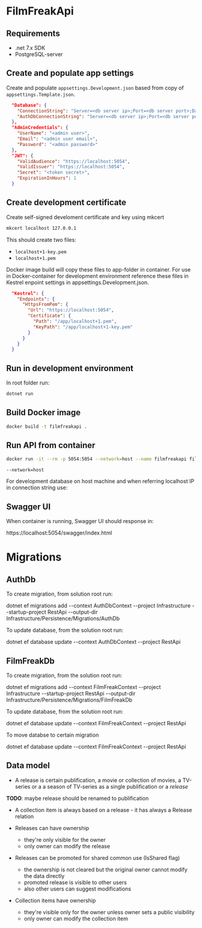 # FilmFreakApi

## Requirements

- .net 7.x SDK
- PostgreSQL-server

## Create and populate app settings

Create and populate `appsettings.Development.json` based from copy of `appsettings.Template.json`.

```json
  "Database": {
    "ConnectionString": "Server=<db server ip>;Port=<db server port>;Database=<filmfreak db>;Username=<username>;Password=<password>",
    "AuthDbConnectionString": "Server=<db server ip>;Port=<db server port>;Database=<filmfreakauth db>;Username=<username>;Password=<password>"
  },
  "AdminCredentials": {
    "UserName": "<admin user>",
    "Email": "<admin user email>",
    "Password": "<admin password>"
  },
  "JWT": {
    "ValidAudience": "https://localhost:5054",
    "ValidIssuer": "https://localhost:5054",
    "Secret": "<token secret>",
    "ExpirationInHours": 1
  }
```

## Create development certificate 

Create self-signed develoment certificate and key using mkcert

```bash
mkcert localhost 127.0.0.1
```

This should create two files:
* `localhost+1-key.pem` 
* `localhost+1.pem`

Docker image build will copy these files to app-folder in container.
For use in Docker-container for development environment reference these files in Kestrel enpoint settings in appsettings.Development.json. 

```json
  "Kestrel": {
    "Endpoints": {
      "HttpsFromPem": {
        "Url": "https://localhost:5054",
        "Certificate": {
          "Path": "/app/localhost+1.pem",
          "KeyPath": "/app/localhost+1-key.pem"
        }
      }
    }
  }
```

## Run in development environment

In root folder run:

```bash
dotnet run
```

## Build Docker image

```bash
docker build -t filmfreakapi .
```

## Run API from container

```bash
docker run -it --rm -p 5054:5054 --network=host --name filmfreakapi filmfreakapi
```

`--network=host`

For development database on host machine and when referring localhost IP in connection string use: 

## Swagger UI

When container is running, Swagger UI should response in:

https://localhost:5054/swagger/index.html

# Migrations

## AuthDb

To create migration, from solution root run:

   dotnet ef migrations add --context AuthDbContext <migration name> --project Infrastructure --startup-project RestApi --output-dir Infrastructure/Persistence/Migrations/AuthDb

To update database, from the solution root run:

  dotnet ef database update --context AuthDbContext --project RestApi

## FilmFreakDb

To create migration, from the solution root run:

  dotnet ef migrations add --context FilmFreakContext <migration name> --project Infrastructure --startup-project RestApi --output-dir Infrastructure/Persistence/Migrations/FilmFreakDb

To update database, from the solution root run:

  dotnet ef database update --context FilmFreakContext --project RestApi

To move databse to certain migration

  dotnet ef database update <migration name> --context FilmFreakContext --project RestApi

## Data model

- A release is certain publification, a movie or collection of movies, a TV-series or a a season of TV-series as a single publification or a _release_

**TODO**: maybe release should be renamed to publification

- A collection item is always based on a release - it has always a Release relation

- Releases can have ownership 
  - they're only visible for the owner
  - only owner can modify the release

- Releases can be promoted for shared common use (IsShared flag)
  - the ownership is not cleared but the original owner cannot modify the data directly
  - promoted release is visible to other users 
  - also other users can suggest modifications

- Collection items have ownership
  - they're visible only for the owner unless owner sets a public visibility
  - only owner can modify the collection item 